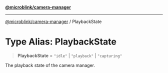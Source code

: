 [**@microblink/camera-manager**](../README.md)

***

[@microblink/camera-manager](../README.md) / PlaybackState

# Type Alias: PlaybackState

> **PlaybackState** = `"idle"` \| `"playback"` \| `"capturing"`

The playback state of the camera manager.
